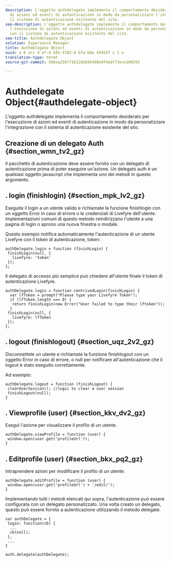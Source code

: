```yaml
---
description: L'oggetto authdelegate implementa il comportamento desiderato per l'esecuzione
  di azioni ed eventi di autenticazione in modo da personalizzare l'integrazione con
  il sistema di autenticazione esistente del sito.
seo-description: L'oggetto authdelegate implementa il comportamento desiderato per
  l'esecuzione di azioni ed eventi di autenticazione in modo da personalizzare l'integrazione
  con il sistema di autenticazione esistente del sito.
seo-title: Authdelegate Object
solution: Experience Manager
title: Authdelegate Object
uuid: a 6 acc 4 ef-d 442-4782-9 bfa-bbe 494547 c 2 e
translation-type: tm+mt
source-git-commit: 566ea2587f101202045488e9f4edf73ece100293

---
```



# Authdelegate Object{#authdelegate-object}

L'oggetto authdelegate implementa il comportamento desiderato per l'esecuzione di azioni ed eventi di autenticazione in modo da personalizzare l'integrazione con il sistema di autenticazione esistente del sito.

## Creazione di un delegato Auth {#section_wmn_tv2_gz}

Il pacchetto di autenticazione deve essere fornito con un delegato di autenticazione prima di poter eseguire un'azione. Un delegato auth è un qualsiasi oggetto javascript che implementa uno dei metodi in questo argomento.

## . login (finishlogin) {#section_mpk_lv2_gz}

Eseguite il login a un utente valido e richiamate la funzione finishlogin con un oggetto Error in caso di errore o le credenziali di Livefyre dell'utente. Implementazioni comuni di questo metodo reindirizzano l'utente a una pagina di login o aprono una nuova finestra o modale.

Questo esempio notifica automaticamente l'autenticazione di un utente Livefyre con il token di autenticazione, token:

```
authDelegate.login = function (finishLogin) { 
 finishLogin(null, { 
   livefyre: 'token' 
 }); 
};
```

Il delegato di accesso più semplice può chiedere all'utente finale il token di autenticazione Livefyre.

```
authDelegate.login = function contrivedLogin(finishLogin) { 
  var lfToken = prompt("Please type your Livefyre Token");  
  if (lfToken.length === 0) { 
   return finishLogin(new Error("User failed to type their lftoken")); 
  }  
 finishLogin(null, { 
   livefyre: lfToken 
 }); 
};
```

## . logout (finishlogout) {#section_uqz_2v2_gz}

Disconnettete un utente e richiamate la funzione finishlogout con un oggetto Error in caso di errore, o null per notificare all'autenticazione che il logout è stato eseguito correttamente.

Ad esempio:

```
authDelegate.logout = function (finishLogout) { 
 clearUserSession(); //logic to clear a user session  
 finishLogout(null); 
}
```

## . Viewprofile (user) {#section_kkv_dv2_gz}

Esegui l'azione per visualizzare il profilo di un utente.

```
authDelegate.viewProfile = function (user) { 
 window.open(user.get('profileUrl')); 
}
```

## . Editprofile (user) {#section_bkx_pq2_gz}

Intraprendere azioni per modificare il profilo di un utente.

```
authDelegate.editProfile = function (user) { 
 window.open(user.get('profileUrl') + '/edit/'); 
}
```

Implementando tutti i metodi elencati qui sopra, l'autenticazione può essere configurata con un delegato personalizzato. Una volta creato un delegato, questo può essere fornito a autenticazione utilizzando il metodo delegate.

```
var authDelegate = { 
 login: function(cb) { 
  ... 
  cb(null); 
 }, 
 ... 
} 
  
auth.delegate(authDelegate);
```

